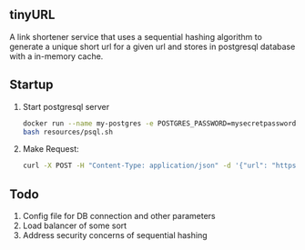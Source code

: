 ## tinyURL

A link shortener service that uses a sequential hashing algorithm to generate a unique short url for a given url and
stores in postgresql database with a in-memory cache.

## Startup

1. Start postgresql server
    ```bash
    docker run --name my-postgres -e POSTGRES_PASSWORD=mysecretpassword -p 5432:5432 -d postgres
    bash resources/psql.sh
    ```
2. Make Request:
    ```bash
   curl -X POST -H "Content-Type: application/json" -d '{"url": "https://google.com"}' http://localhost:8080/
   ```

## Todo

1. Config file for DB connection and other parameters
2. Load balancer of some sort
3. Address security concerns of sequential hashing